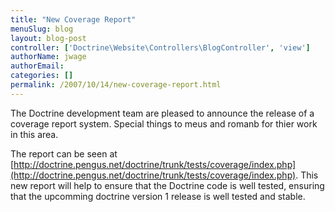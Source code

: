 ```yaml
---
title: "New Coverage Report"
menuSlug: blog
layout: blog-post
controller: ['Doctrine\Website\Controllers\BlogController', 'view']
authorName: jwage
authorEmail:
categories: []
permalink: /2007/10/14/new-coverage-report.html
---
```

<p>

The Doctrine development team are pleased to announce the release of a
coverage report system. Special things to meus and romanb for thier work
in this area.

</p>

<p>

The report can be seen at
[http://doctrine.pengus.net/doctrine/trunk/tests/coverage/index.php](http://doctrine.pengus.net/doctrine/trunk/tests/coverage/index.php).
This new report will help to ensure that the Doctrine code is well
tested, ensuring that the upcomming doctrine version 1 release is well
tested and stable.

</p>


